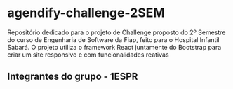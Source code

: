 # agendify-challenge-2SEM
Repositório dedicado para o projeto de Challenge proposto do 2º Semestre do curso de Engenharia de Software da Fiap, feito para o Hospital Infantil Sabará. O projeto utiliza o framework React juntamente do Bootstrap para criar um site responsivo e com funcionalidades reativas 

## Integrantes do grupo - 1ESPR
